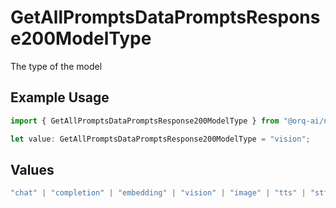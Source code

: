 # GetAllPromptsDataPromptsResponse200ModelType

The type of the model

## Example Usage

```typescript
import { GetAllPromptsDataPromptsResponse200ModelType } from "@orq-ai/node/models/operations";

let value: GetAllPromptsDataPromptsResponse200ModelType = "vision";
```

## Values

```typescript
"chat" | "completion" | "embedding" | "vision" | "image" | "tts" | "stt" | "rerank" | "moderations"
```